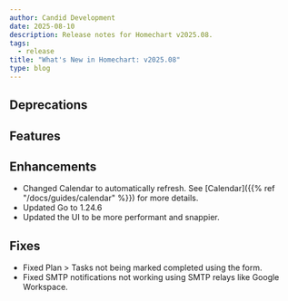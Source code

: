 ```yaml
---
author: Candid Development
date: 2025-08-10
description: Release notes for Homechart v2025.08.
tags:
  - release
title: "What's New in Homechart: v2025.08"
type: blog
---
```


## Deprecations

## Features

## Enhancements

- Changed Calendar to automatically refresh.  See [Calendar]({{% ref "/docs/guides/calendar" %}}) for more details.
- Updated Go to 1.24.6
- Updated the UI to be more performant and snappier.

## Fixes

- Fixed Plan > Tasks not being marked completed using the form.
- Fixed SMTP notifications not working using SMTP relays like Google Workspace.
